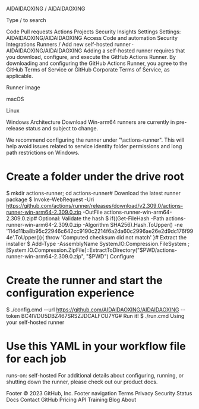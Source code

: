 AIDAIDAOXING
/
AIDAIDAOXING

Type / to search

Code
Pull requests
Actions
Projects
Security
Insights
Settings
Settings: AIDAIDAOXING/AIDAIDAOXING
Access
Code and automation
Security
Integrations
Runners / Add new self-hosted runner · AIDAIDAOXING/AIDAIDAOXING
Adding a self-hosted runner requires that you download, configure, and execute the GitHub Actions Runner. By downloading and configuring the GitHub Actions Runner, you agree to the GitHub Terms of Service or GitHub Corporate Terms of Service, as applicable.

Runner image

macOS

Linux

Windows
Architecture
Download
Win-arm64 runners are currently in pre-release status and subject to change.

We recommend configuring the runner under "\actions-runner". This will help avoid issues related to service identity folder permissions and long path restrictions on Windows.

# Create a folder under the drive root
$ mkdir actions-runner; cd actions-runner# Download the latest runner package
$ Invoke-WebRequest -Uri https://github.com/actions/runner/releases/download/v2.309.0/actions-runner-win-arm64-2.309.0.zip -OutFile actions-runner-win-arm64-2.309.0.zip# Optional: Validate the hash
$ if((Get-FileHash -Path actions-runner-win-arm64-2.309.0.zip -Algorithm SHA256).Hash.ToUpper() -ne '114d11ba8b95c22946c642cc9190c2214f6a2da60c2996ae26e2d9dc176f994e'.ToUpper()){ throw 'Computed checksum did not match' }# Extract the installer
$ Add-Type -AssemblyName System.IO.Compression.FileSystem ; [System.IO.Compression.ZipFile]::ExtractToDirectory("$PWD/actions-runner-win-arm64-2.309.0.zip", "$PWD")
Configure
# Create the runner and start the configuration experience
$ ./config.cmd --url https://github.com/AIDAIDAOXING/AIDAIDAOXING --token BC4IVDU5DBZ467SRSZJDCALFCU7YG# Run it!
$ ./run.cmd
Using your self-hosted runner
# Use this YAML in your workflow file for each job
runs-on: self-hosted
For additional details about configuring, running, or shutting down the runner, please check out our product docs.

Footer
© 2023 GitHub, Inc.
Footer navigation
Terms
Privacy
Security
Status
Docs
Contact GitHub
Pricing
API
Training
Blog
About
